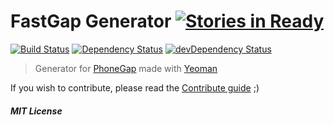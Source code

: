 # FastGap Generator [![Stories in Ready](https://badge.waffle.io/fastgap/generator-fastgap.png?label=ready&title=Ready)](https://waffle.io/fastgap/generator-fastgap)
[![Build Status](https://secure.travis-ci.org/danielfeelfine/generator-fastgap.png?branch=master)](https://travis-ci.org/danielfeelfine/generator-fastgap) [![Dependency Status](https://david-dm.org/danielfeelfine/generator-fastgap.png?theme=shields.io)](https://david-dm.org/danielfeelfine/generator-fastgap) [![devDependency Status](https://david-dm.org/danielfeelfine/generator-fastgap/dev-status.png?theme=shields.io)](https://david-dm.org/danielfeelfine/generator-fastgap#info=devDependencies)
> Generator for [PhoneGap](http://phonegap.com/) made with [Yeoman](http://yeoman.io/)

If you wish to contribute, please read the [Contribute guide](https://github.com/danielfeelfine/generator-fastgap/blob/master/CONTRIBUTING.md) ;)

##### MIT License
